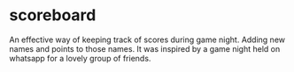 # scoreboard
An effective way of keeping track of scores during game night. Adding new names and points to those names. It was inspired by a game night held on whatsapp for a lovely group of friends.
